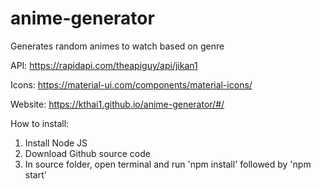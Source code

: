 # anime-generator
 Generates random animes to watch based on genre
 
 API: https://rapidapi.com/theapiguy/api/jikan1
 
 Icons: https://material-ui.com/components/material-icons/

 Website: https://kthai1.github.io/anime-generator/#/
 
 How to install:
 1) Install Node JS
 2) Download Github source code
 3) In source folder, open terminal and run 'npm install' followed by 'npm start'
